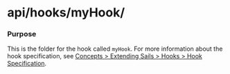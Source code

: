 # api/hooks/myHook/
### Purpose

This is the folder for the hook called `myHook`. For more information about the hook specification, see [Concepts > Extending Sails > Hooks > Hook Specification](http://sailsjs.com/documentation/concepts/extending-sails/hooks/hook-specification).

<docmeta name="displayName" value="hooks">

